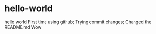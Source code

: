 # hello-world
hello world
First time using github;
Trying commit changes;
Changed the README.md
Wow
